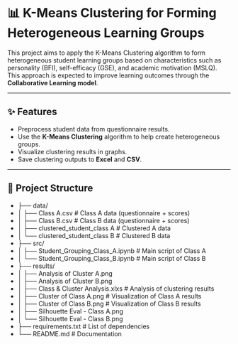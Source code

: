 # 📊 K-Means Clustering for Forming Heterogeneous Learning Groups

This project aims to apply the K-Means Clustering algorithm to form heterogeneous student learning groups based on characteristics such as personality (BFI), self-efficacy (GSE), and academic motivation (MSLQ). This approach is expected to improve learning outcomes through the **Collaborative Learning model**.

---

## ✨ Features
- Preprocess student data from questionnaire results.
- Use the **K-Means Clustering** algorithm to help create heterogeneous groups.
- Visualize clustering results in graphs.
- Save clustering outputs to **Excel** and **CSV**.

---

## 📂 Project Structure
- ├── data/
- │ ├── Class A.csv # Class A data (questionnaire + scores)
- │ ├── Class B.csv # Class B data (questionnaire + scores)
- │ ├── clustered_student_class A # Clustered A data
- │ └── clustered_student_class B # Clustered B data
- ├── src/
- │ ├── Student_Grouping_Class_A.ipynb # Main script of Class A
- │ └── Student_Grouping_Class_B.ipynb # Main script of Class B
- ├── results/
- │ ├── Analysis of Cluster A.png
- │ ├── Analysis of Cluster B.png
- │ ├── Class & Cluster Analysis.xlxs # Analysis of clustering results
- │ ├── Cluster of Class A.png # Visualization of Class A results
- │ ├── Cluster of Class B.png # Visualization of Class B results
- │ ├── Silhouette Eval - Class A.png
- │ └── Silhouette Eval - Class B.png
- ├── requirements.txt # List of dependencies
- └── README.md # Documentation
